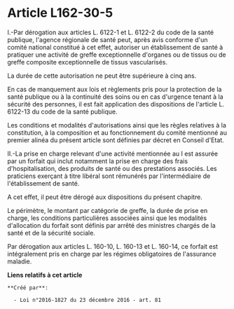 # Article L162-30-5

I.-Par dérogation aux articles L. 6122-1 et L. 6122-2 du code de la santé publique, l'agence régionale de santé peut, après
avis conforme d'un comité national constitué à cet effet, autoriser un établissement de santé à pratiquer une activité de
greffe exceptionnelle d'organes ou de tissus ou de greffe composite exceptionnelle de tissus vascularisés. 

La durée de cette autorisation ne peut être supérieure à cinq ans. 

En cas de manquement aux lois et règlements pris pour la protection de la santé publique ou à la continuité des soins ou en
cas d'urgence tenant à la sécurité des personnes, il est fait application des dispositions de l'article L. 6122-13 du code de
la santé publique. 

Les conditions et modalités d'autorisations ainsi que les règles relatives à la constitution, à la composition et au
fonctionnement du comité mentionné au premier alinéa du présent article sont définies par décret en Conseil d'Etat. 

II.-La prise en charge relevant d'une activité mentionnée au I est assurée par un forfait qui inclut notamment la prise en
charge des frais d'hospitalisation, des produits de santé ou des prestations associés. Les praticiens exerçant à titre
libéral sont rémunérés par l'intermédiaire de l'établissement de santé. 

A cet effet, il peut être dérogé aux dispositions du présent chapitre. 

Le périmètre, le montant par catégorie de greffe, la durée de prise en charge, les conditions particulières associées ainsi
que les modalités d'allocation du forfait sont définis par arrêté des ministres chargés de la santé et de la sécurité
sociale. 

Par dérogation aux articles L. 160-10, L. 160-13 et L. 160-14, ce forfait est intégralement pris en charge par les régimes
obligatoires de l'assurance maladie.

**Liens relatifs à cet article**

	**Créé par**:

	  - Loi n°2016-1827 du 23 décembre 2016 - art. 81
